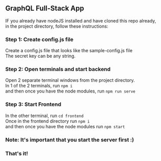 ## GraphQL Full-Stack App

IF you already have nodeJS installed and have cloned this repo already,<br/>
in the project directory, follow these instructions:

### Step 1: Create config.js file

Create a config.js file that looks like the sample-config.js file<br />
The secret key can be any string.


### Step 2: Open terminals and start backend

Open 2 separate terminal windows from the project directory.<br />
In 1 of the 2 terminals, run `npm i`<br />
and then once you have the node modules, run `npm run serve`<br />

### Step 3: Start Frontend

In the other terminal, run `cd frontend`<br />
Once in the frontend directory run `npm i` <br />
and then once you have the node modules run `npm start`


### Note: It's important that you start the server first :)


### That's it!


